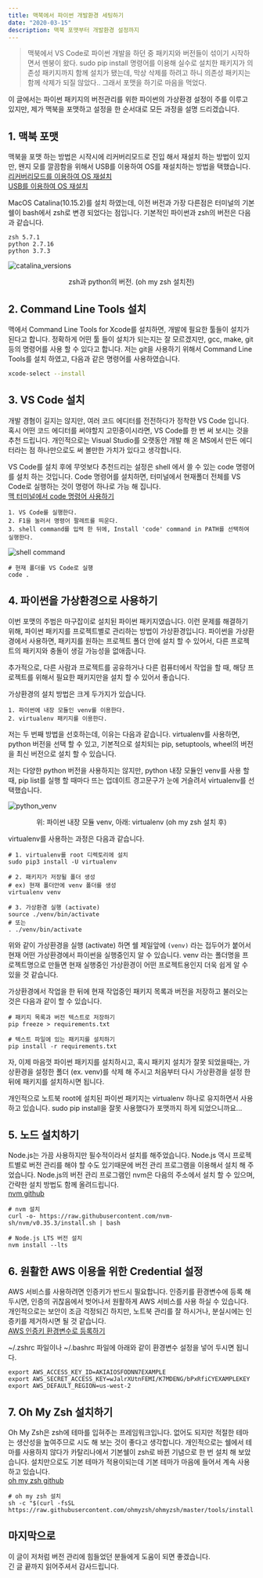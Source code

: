 ```yaml
---
title: 맥북에서 파이썬 개발환경 세팅하기
date: "2020-03-15"
description: 맥북 포맷부터 개발환경 설정까지
---
```


> 맥북에서 VS Code로 파이썬 개발을 하던 중 패키지와 버전들이 섞이기 시작하면서 멘붕이 왔다. sudo pip install 명령어를 이용해 실수로 설치한 패키지가 의존성 패키지까지 함께 설치가 됐는데, 막상 삭제를 하려고 하니 의존성 패키지는 함께 삭제가 되질 않았다.. 그래서 포맷을 하기로 마음을 먹었다.

이 글에서는 파이썬 패키지의 버전관리를 위한 파이썬의 가상환경 설정이 주를 이루고 있지만, 제가 맥북을 포맷하고 설정을 한 순서대로 모든 과정을 설명 드리겠습니다.

## 1. 맥북 포맷

맥북을 포맷 하는 방법은 시작시에 리커버리모드로 진입 해서 재설치 하는 방법이 있지만, 왠지 모를 깔끔함을 위해서 USB를 이용하여 OS를 재설치하는 방법을 택했습니다.\
[리커버리모드를 이용하여 OS 재설치](https://support.apple.com/ko-kr/HT204904)\
[USB를 이용하여 OS 재설치](https://support.apple.com/ko-kr/HT201372)

MacOS Catalina(10.15.2)를 설치 하였는데, 이전 버전과 가장 다른점은 터미널의 기본 쉘이 bash에서 zsh로 변경 되었다는 점입니다. 기본적인 파이썬과 zsh의 버전은 다음과 같습니다.

```text
zsh 5.7.1
python 2.7.16
python 3.7.3
```

![catalina_versions](catalina_versions.png)
<p style="text-align:center;"> zsh과 python의 버전. (oh my zsh 설치전) </p>

## 2. Command Line Tools 설치

맥에서 Command Line Tools for Xcode를 설치하면, 개발에 필요한 툴들이 설치가 된다고 합니다. 정확하게 어떤 툴 들이 설치가 되는지는 잘 모르겠지만, gcc, make, git 등의 명령어를 사용 할 수 있다고 합니다. 저는 git을 사용하기 위해서 Command Line Tools를 설치 하였고, 다음과 같은 명령어를 사용하였습니다.

```bash
xcode-select --install
```

## 3. VS Code 설치

개발 경혐이 길지는 않지만, 여러 코드 에디터를 전전하다가 정착한 VS Code 입니다. 혹시 어떤 코드 에디터를 써야할지 고민중이시라면, VS Code를 한 번 써 보시는 것을 추천 드립니다. 개인적으로는 Visual Studio를 오랫동안 개발 해 온 MS에서 만든 에디터라는 점 하나만으로도 써 볼만한 가치가 있다고 생각합니다.

VS Code를 설치 후에 무엇보다 추천드리는 설정은 shell 에서 쓸 수 있는 code 명령어를 설치 하는 것입니다. Code 명령어를 설치하면, 터미널에서 현재폴더 전체를 VS Code로 실행하는 것이 명령어 하나로 가능 해 집니다.\
[맥 터미널에서 code 명령어 사용하기](https://code.visualstudio.com/docs/setup/mac)

```text
1. VS Code를 실행한다.
2. F1을 눌러서 명령어 팔레트를 띄운다.
3. shell command를 입력 한 뒤에, Install 'code' command in PATH를 선택하여 실행한다.
```

![shell command](shell-command.png)

``` shell
# 현재 폴더를 VS Code로 실행
code .
```

## 4. 파이썬을 가상환경으로 사용하기

이번 포맷의 주범은 마구잡이로 설치된 파이썬 패키지였습니다. 이런 문제를 해결하기 위해, 파이썬 패키지를 프로젝트별로 관리하는 방법이 가상환경입니다. 파이썬을 가상환경에서 사용하면, 패키지를 원하는 프로젝트 폴더 안에 설치 할 수 있어서, 다른 프로젝트의 패키지와 충돌이 생길 가능성을 없애줍니다.

추가적으로, 다른 사람과 프로젝트를 공유하거나 다른 컴퓨터에서 작업을 할 때, 해당 프로젝트를 위해서 필요한 패키지만을 설치 할 수 있어서 좋습니다.

가상환경의 설치 방법은 크게 두가지가 있습니다.

```text
1. 파이썬에 내장 모듈인 venv를 이용한다.
2. virtualenv 패키지를 이용한다.
```

저는 두 번째 방법을 선호하는데, 이유는 다음과 같습니다. virtualenv를 사용하면, python 버전을 선택 할 수 있고, 기본적으로 설치되는 pip, setuptools, wheel의 버전을 최신 버전으로 설치 할 수 있습니다.

저는 다양한 python 버전을 사용하지는 않지만, python 내장 모듈인 venv를 사용 할 때, pip list를 실행 할 때마다 뜨는 업데이트 경고문구가 눈에 거슬려서 virtualenv를 선택했습니다.

![python_venv](python_venv.png)
<p style="text-align:center;"> 위: 파이썬 내장 모듈 venv, 아래: virtualenv (oh my zsh 설치 후)</p>

virtualenv를 사용하는 과정은 다음과 같습니다.

```shell
# 1. virtualenv를 root 디렉토리에 설치
sudo pip3 install -U virtualenv

# 2. 패키지가 저장될 폴더 생성
# ex) 현재 폴더안에 venv 폴더를 생성
virtualenv venv

# 3. 가상환경 실행 (activate)
source ./venv/bin/activate
# 또는
. ./venv/bin/activate
```

위와 같이 가상환경을 실행 (activate) 하면 쉘 제일앞에 `(venv)` 라는 접두어가 붙어서 현재 어떤 가상환경에서 파이썬을 실행중인지 알 수 있습니다. venv 라는 폴더명을 프로젝트명으로 만들면 현재 실행중인 가상환경이 어떤 프로젝트용인지 더욱 쉽게 알 수 있을 것 같습니다.

가상환경에서 작업을 한 뒤에 현재 작업중인 패키지 목록과 버전을 저장하고 불러오는 것은 다음과 같이 할 수 있습니다.

```shell
# 패키지 목록과 버전 텍스트로 저장하기
pip freeze > requirements.txt

# 텍스트 파일에 있는 패키지를 설치하기
pip install -r requirements.txt
```

자, 이제 마음껏 파이썬 패키지를 설치하시고, 혹시 패키지 설치가 잘못 되었을때는, 가상환경을 설정한 폴더 (ex. venv)를 삭제 해 주시고 처음부터 다시 가상환경을 설정 한 뒤에 패키지를 설치하시면 됩니다.

개인적으로 노트북 root에 설치된 파이썬 패키지는 virtualenv 하나로 유지하면서 사용하고 있습니다. sudo pip install을 잘못 사용했다가 포맷까지 하게 되었으니까요...

## 5. 노드 설치하기

Node.js는 가끔 사용하지만 필수적이라서 설치를 해주었습니다. Node.js 역시 프로젝트별로 버전 관리를 해야 할 수도 있기때문에 버전 관리 프로그램을 이용해서 설치 해 주었습니다. Node.js의 버전 관리 프로그램인 nvm은 다음의 주소에서 설치 할 수 있으며, 간략한 설치 방법도 함께 올려드립니다.\
[nvm github](https://github.com/nvm-sh/nvm)

```shell
# nvm 설치
curl -o- https://raw.githubusercontent.com/nvm-sh/nvm/v0.35.3/install.sh | bash

# Node.js LTS 버전 설치
nvm install --lts
```

## 6. 원활한 AWS 이용을 위한 Credential 설정

AWS 서비스를 사용하려면 인증키가 반드시 필요합니다. 인증키를 환경변수에 등록 해 두시면, 인증의 귀찮음에서 벗어나서 원활하게 AWS 서비스를 사용 하실 수 있습니다. 개인적으로는 보안이 조금 걱정되긴 하지만, 노트북 관리를 잘 하시거나, 분실시에는 인증키를 제거하시면 될 것 같습니다.\
[AWS 인증키 환경변수로 등록하기](https://docs.aws.amazon.com/ko_kr/cli/latest/userguide/cli-configure-envvars.html)

~/.zshrc 파일이나 ~/.bashrc 파일에 아래와 같이 환경변수 설정을 넣어 두시면 됩니다.

```shell
export AWS_ACCESS_KEY_ID=AKIAIOSFODNN7EXAMPLE
export AWS_SECRET_ACCESS_KEY=wJalrXUtnFEMI/K7MDENG/bPxRfiCYEXAMPLEKEY
export AWS_DEFAULT_REGION=us-west-2
```

## 7. Oh My Zsh 설치하기

Oh My Zsh은 zsh에 테마를 입혀주는 프레임워크입니다. 없어도 되지만 적절한 테마는 생산성을 높여주므로 시도 해 보는 것이 좋다고 생각합니다. 개인적으로는 쉘에서 테마를 사용하지 않다가 카탈리나에서 기본쉘이 zsh로 바뀐 기념으로 한 번 설치 해 보았습니다. 설치만으로도 기본 테마가 적용이되는데 기본 테마가 마음에 들어서 계속 사용하고 있습니다.\
[oh my zsh github](https://github.com/ohmyzsh/ohmyzsh)

```shell
# oh my zsh 설치
sh -c "$(curl -fsSL https://raw.githubusercontent.com/ohmyzsh/ohmyzsh/master/tools/install.sh)"
```

## 마지막으로

이 글이 저처럼 버전 관리에 힘들었던 분들에게 도움이 되면 좋겠습니다.\
긴 글 끝까지 읽어주셔서 감사드립니다.

